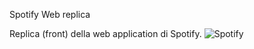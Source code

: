 Spotify Web replica

Replica (front) della web application di Spotify.
![Spotify](https://user-images.githubusercontent.com/98462399/182135652-ac7a3761-8b14-4e01-bfba-e7e8ff1426d6.gif)
